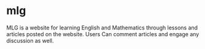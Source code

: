 # mlg
MLG is a website for learning English and Mathematics through lessons and articles posted on the website. 
Users Can comment articles and engage any discussion as well.
